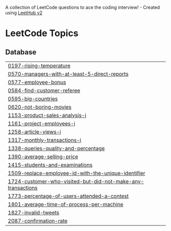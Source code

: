 A collection of LeetCode questions to ace the coding interview! - Created using [LeetHub v2](https://github.com/arunbhardwaj/LeetHub-2.0)
<!---LeetCode Topics Start-->
# LeetCode Topics
## Database
|  |
| ------- |
| [0197-rising-temperature](https://github.com/muthukiaowen/LeetCode-Solutions/tree/master/0197-rising-temperature) |
| [0570-managers-with-at-least-5-direct-reports](https://github.com/muthukiaowen/LeetCode-Solutions/tree/master/0570-managers-with-at-least-5-direct-reports) |
| [0577-employee-bonus](https://github.com/muthukiaowen/LeetCode-Solutions/tree/master/0577-employee-bonus) |
| [0584-find-customer-referee](https://github.com/muthukiaowen/LeetCode-Solutions/tree/master/0584-find-customer-referee) |
| [0595-big-countries](https://github.com/muthukiaowen/LeetCode-Solutions/tree/master/0595-big-countries) |
| [0620-not-boring-movies](https://github.com/muthukiaowen/LeetCode-Solutions/tree/master/0620-not-boring-movies) |
| [1153-product-sales-analysis-i](https://github.com/muthukiaowen/LeetCode-Solutions/tree/master/1153-product-sales-analysis-i) |
| [1161-project-employees-i](https://github.com/muthukiaowen/LeetCode-Solutions/tree/master/1161-project-employees-i) |
| [1258-article-views-i](https://github.com/muthukiaowen/LeetCode-Solutions/tree/master/1258-article-views-i) |
| [1317-monthly-transactions-i](https://github.com/muthukiaowen/LeetCode-Solutions/tree/master/1317-monthly-transactions-i) |
| [1338-queries-quality-and-percentage](https://github.com/muthukiaowen/LeetCode-Solutions/tree/master/1338-queries-quality-and-percentage) |
| [1390-average-selling-price](https://github.com/muthukiaowen/LeetCode-Solutions/tree/master/1390-average-selling-price) |
| [1415-students-and-examinations](https://github.com/muthukiaowen/LeetCode-Solutions/tree/master/1415-students-and-examinations) |
| [1509-replace-employee-id-with-the-unique-identifier](https://github.com/muthukiaowen/LeetCode-Solutions/tree/master/1509-replace-employee-id-with-the-unique-identifier) |
| [1724-customer-who-visited-but-did-not-make-any-transactions](https://github.com/muthukiaowen/LeetCode-Solutions/tree/master/1724-customer-who-visited-but-did-not-make-any-transactions) |
| [1773-percentage-of-users-attended-a-contest](https://github.com/muthukiaowen/LeetCode-Solutions/tree/master/1773-percentage-of-users-attended-a-contest) |
| [1801-average-time-of-process-per-machine](https://github.com/muthukiaowen/LeetCode-Solutions/tree/master/1801-average-time-of-process-per-machine) |
| [1827-invalid-tweets](https://github.com/muthukiaowen/LeetCode-Solutions/tree/master/1827-invalid-tweets) |
| [2087-confirmation-rate](https://github.com/muthukiaowen/LeetCode-Solutions/tree/master/2087-confirmation-rate) |
<!---LeetCode Topics End-->